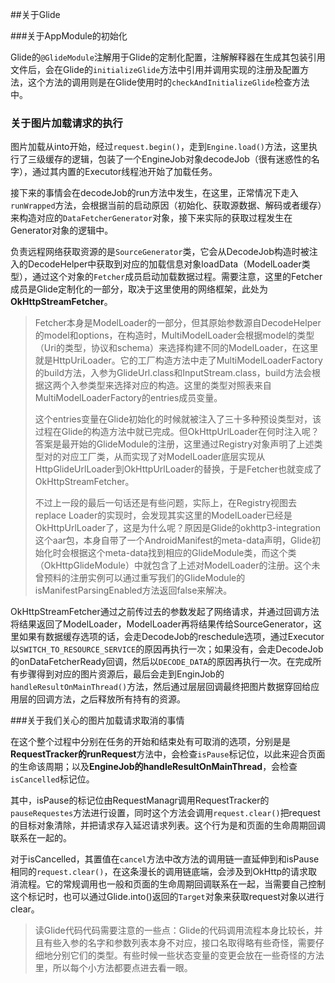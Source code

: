 ##关于Glide

###关于AppModule的初始化

Glide的`@GlideModule`注解用于Glide的定制化配置，注解解释器在生成其包装引用文件后，会在Glide的`initializeGlide`方法中引用并调用实现的注册及配置方法，这个方法的调用则是在Glide使用时的`checkAndInitializeGlide`检查方法中。

### 关于图片加载请求的执行

图片加载从into开始，经过`request.begin()`，走到`Engine.load()`方法，这里执行了三级缓存的逻辑，包装了一个EngineJob对象decodeJob（很有迷惑性的名字），通过其内置的Executor线程池开始了加载任务。

接下来的事情会在decodeJob的run方法中发生，在这里，正常情况下走入`runWrapped`方法，会根据当前的启动原因（初始化、获取源数据、解码或者缓存）来构造对应的`DataFetcherGenerator`对象，接下来实际的获取过程发生在Generator对象的逻辑中。

负责远程网络获取资源的是`SourceGenerator`类，它会从DecodeJob构造时被注入的DecodeHelper中获取到对应的加载信息对象loadData（ModelLoader类型），通过这个对象的`Fetcher`成员启动加载数据过程。需要注意，这里的Fetcher成员是Glide定制化的一部分，取决于这里使用的网络框架，此处为**OkHttpStreamFetcher**。

> Fetcher本身是ModelLoader的一部分，但其原始参数源自DecodeHelper的model和options，在构造时，MultiModelLoader会根据model的类型（Uri的类型，协议和schema）来选择构建不同的ModelLoader，在这里就是HttpUriLoader。它的工厂构造方法中走了MultiModelLoaderFactory的build方法，入参为GlideUrl.class和InputStream.class，build方法会根据这两个入参类型来选择对应的构造。这里的类型对照表来自MultiModelLoaderFactory的entries成员变量。
>
> 这个entries变量在Glide初始化的时候就被注入了三十多种预设类型对，该过程在Glide的构造方法中就已完成。但OkHttpUrlLoader在何时注入呢？答案是最开始的GlideModule的注册，这里通过Registry对象声明了上述类型对的对应工厂类，从而实现了对ModelLoader底层实现从HttpGlideUrlLoader到OkHttpUrlLoader的替换，于是Fetcher也就变成了OkHttpStreamFetcher。
>
> 不过上一段的最后一句话还是有些问题，实际上，在Registry视图去replace Loader的实现时，会发现其实这里的ModelLoader已经是OkHttpUrlLoader了，这是为什么呢？原因是Glide的okhttp3-integration这个aar包，本身自带了一个AndroidManifest的meta-data声明，Glide初始化时会根据这个meta-data找到相应的GlideModule类，而这个类（OkHttpGlideModule）中就包含了上述对ModelLoader的注册。这个未曾预料的注册实例可以通过重写我们的GlideModule的isManifestParsingEnabled方法返回false来解决。

OkHttpStreamFetcher通过之前传过去的参数发起了网络请求，并通过回调方法将结果返回了ModelLoader，ModelLoader再将结果传给SourceGenerator，这里如果有数据缓存选项的话，会走DecodeJob的reschedule选项，通过Executor以`SWITCH_TO_RESOURCE_SERVICE`的原因再执行一次；如果没有，会走DecodeJob的onDataFetcherReady回调，然后以`DECODE_DATA`的原因再执行一次。在完成所有步骤得到对应的图片资源后，最后会走到EnginJob的`handleResultOnMainThread()`方法，然后通过层层回调最终把图片数据穿回给应用层的回调方法，之后释放所有持有的资源。

###关于我们关心的图片加载请求取消的事情

在这个整个过程中分别在任务的开始和结束处有可取消的选项，分别是是**RequestTracker的runRequest**方法中，会检查`isPause`标记位，以此来迎合页面的生命该周期；以及**EngineJob的handleResultOnMainThread**，会检查`isCancelled`标记位。

其中，isPause的标记位由RequestManagr调用RequestTracker的`pauseRequestes`方法进行设置，同时这个方法会调用`request.clear()`把request的目标对象清除，并把请求存入延迟请求列表。这个行为是和页面的生命周期回调联系在一起的。

对于isCancelled，其置值在`cancel`方法中改方法的调用链一直延伸到和isPause相同的`request.clear()`，在这条漫长的调用链底端，会涉及到OkHttp的请求取消流程。它的常规调用也一般和页面的生命周期回调联系在一起，当需要自己控制这个标记时，也可以通过Glide.into()返回的`Target`对象来获取request对象以进行clear。



> 读Glide代码代码需要注意的一些点：Glide的代码调用流程本身比较长，并且有些入参的名字和参数列表本身不对应，接口名取得略有些奇怪，需要仔细地分别它们的类型。有些时候一些状态变量的变更会放在一些奇怪的方法里，所以每个小方法都要点进去看一眼。